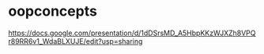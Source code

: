 # oopconcepts

https://docs.google.com/presentation/d/1dDSrsMD_A5HbpKKzWJXZh8VPQr89RR6v1_WdaBLXUJE/edit?usp=sharing

